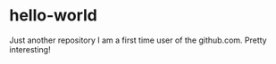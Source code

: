 # hello-world
Just another repository
I am a first time user of the github.com. Pretty interesting!
